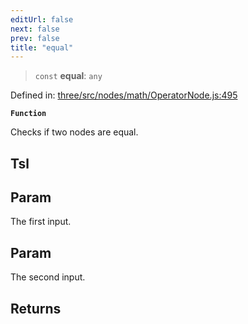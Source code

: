 ```yaml
---
editUrl: false
next: false
prev: false
title: "equal"
---
```


> `const` **equal**: `any`

Defined in: [three/src/nodes/math/OperatorNode.js:495](https://github.com/DefinitelyMaybe/three-i18n/blob/fa57b79433d1c349ffb23a78727299c8d4190136/three/src/nodes/math/OperatorNode.js#L495)

**`Function`**

Checks if two nodes are equal.

## Tsl

## Param

The first input.

## Param

The second input.

## Returns
